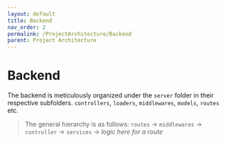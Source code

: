 ```yaml
---
layout: default
title: Backend
nav_order: 2
permalink: /ProjectArchitecture/Backend
parent: Project Architecture
---
```


# Backend

The backend is meticulously organized under the `server` folder in their respective subfolders. `controllers`, `loaders`, `middlewares`, `models`, `routes` etc.

> The general hierarchy is as follows:
> `routes` -> `middlewares` -> `controller` -> `services` -> _logic here for a route_